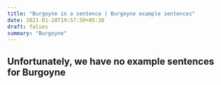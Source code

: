 ```yaml
---
title: "Burgoyne in a sentence | Burgoyne example sentences"
date: 2021-01-20T19:57:50+05:30
draft: falses
summary: "Burgoyne"
---
```

## Unfortunately, we have no example sentences for Burgoyne                 
